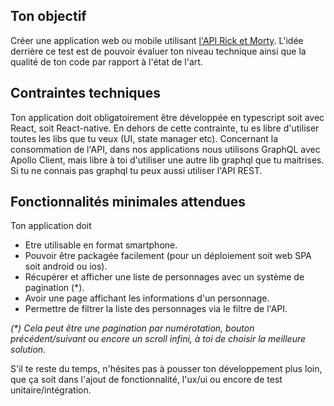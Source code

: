 ## Ton objectif

Créer une application web ou mobile utilisant [l'API Rick et Morty](https://rickandmortyapi.com/).
L'idée derrière ce test est de pouvoir évaluer ton niveau technique ainsi que la qualité de ton code par rapport à l'état de l'art.

## Contraintes techniques

Ton application doit obligatoirement être développée en typescript soit avec React, soit React-native.
En dehors de cette contrainte, tu es libre d'utiliser toutes les libs que tu veux (UI, state manager etc).
Concernant la consommation de l'API, dans nos applications nous utilisons GraphQL avec Apollo Client, mais libre à toi d'utiliser une autre lib graphql que tu maitrises. Si tu ne connais pas graphql tu peux aussi utiliser l'API REST.

## Fonctionnalités minimales attendues

Ton application doit
- Etre utilisable en format smartphone.
- Pouvoir être packagée facilement (pour un déploiement soit web SPA soit android ou ios).
- Récupérer et afficher une liste de personnages avec un système de pagination (*).
- Avoir une page affichant les informations d'un personnage.
- Permettre de filtrer la liste des personnages via le filtre de l'API.

_(*) Cela peut être une pagination par numérotation, bouton précédent/suivant ou encore un scroll infini, à toi de choisir la meilleure solution._

S'il te reste du temps, n'hésites pas à pousser ton développement plus loin, que ça soit dans l'ajout de fonctionnalité, l'ux/ui ou encore de test unitaire/intégration.
